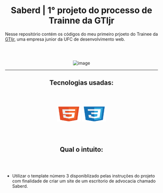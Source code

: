 <h1 align='center'> Saberd | 1° projeto do processo de Trainne da GTIjr </h1>
Nesse repositório contém os códigos do meu primeiro prjoeto do Trainee da <a href="https://gtijr.com.br/">GTIjr</a>, uma empresa junior da UFC de desenvolvimento web. 

<br><br>

<div align='center' width='100%'>
  
![image](https://github.com/Gustavonn07/GTI-Trainee-01/assets/84361085/fd190a3d-e5f6-44a7-9127-4b55bfc50633)
<br>
</div>

<hr>

<div align='center' width='100%'>

## Tecnologias usadas:
<br><br>
  
<img alt="Gustavo-HTML" height="50" width="80" src="https://raw.githubusercontent.com/devicons/devicon/master/icons/html5/html5-original.svg">
<img alt="Gustavo-CSS" height="50" width="80" src="https://raw.githubusercontent.com/devicons/devicon/master/icons/css3/css3-original.svg">

<br><br>

</div>

<div align='center' width='100%'>

## Qual o intuito:

</div>
<br><br>

  - Utilizar o template número 3 disponiblizado pelas instruções do projeto com finalidade de criar um site de um escritorio de advocacia chamado Saberd.


